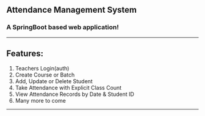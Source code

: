 ## Attendance Management System
### A SpringBoot based web application!

---
## Features:
1. Teachers Login(auth)
2. Create Course or Batch
3. Add, Update or Delete Student
4. Take Attendance with Explicit Class Count
5. View Attendance Records by Date & Student ID
6. Many more to come
---

